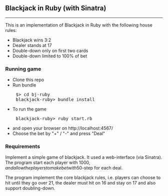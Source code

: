 ## Blackjack in Ruby (with Sinatra)
-----

This is an implementation of Blackjack in Ruby with the following house rules:

  * Blackjack wins 3:2
  * Dealer stands at 17
  * Double-down only on first two cards
  * Double-down limited to 100% of bet


### Running game

* Clone this repo
* Run bundle
<pre>
    $> cd bj-ruby
    blackjack-ruby> bundle install
</pre>
* To run the game
<pre>
    blackjack-ruby> ruby start.rb
</pre>
* and open your browser on http://localhost:4567/
* Choose the bet by "+" / "-" and press "Deal"


### Requirements
Implement a simple game of blackjack. It used a web-interface (via Sinatra). The program start each player with $1000, and allow the players to make bet with 50$-step for each deal.

The program implement the core blackjack rules, i.e. players can choose to hit until they go over 21, the dealer must hit on 16 and stay on 17 and also support doubling-down.
